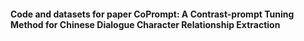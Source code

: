 #### Code and datasets for paper CoPrompt: A Contrast-prompt Tuning Method for Chinese Dialogue Character Relationship Extraction
